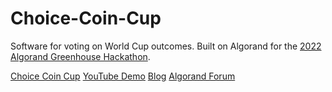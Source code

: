 # Choice-Coin-Cup
Software for voting on World Cup outcomes. Built on Algorand for the [2022 Algorand Greenhouse Hackathon](https://github.com/algorandfoundation/grow-algorand/issues/191).

[Choice Coin Cup](https://www.choiceinferno.com/)
[YouTube Demo](https://www.youtube.com/watch?v=3kMrobt61mM)
[Blog](https://medium.com/@ChoiceCoin/choice-coin-cup-bdb9ea415bb)
[Algorand Forum](https://forum.algorand.org/t/choice-coin-cup/8077)

